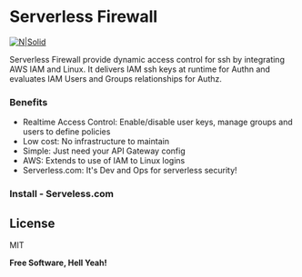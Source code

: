 # Serverless Firewall


[![N|Solid](http://www.fico.com/sites/default/files/Powered-by-AWS.png)](http://www.fico.com/sites/default/files/Powered-by-AWS.png)

Serverless Firewall provide dynamic access control for ssh by integrating AWS IAM and Linux. It delivers IAM ssh keys at runtime for Authn and evaluates IAM Users and Groups relationships for Authz.

### Benefits
  - Realtime Access Control: Enable/disable user keys, manage groups and users to define policies
  - Low cost: No infrastructure to maintain
  - Simple: Just need your API Gateway config
  - AWS: Extends to use of IAM to Linux logins
  - Serverless.com: It's Dev and Ops for serverless security!

### Install - Serveless.com

License
----

MIT

**Free Software, Hell Yeah!**
